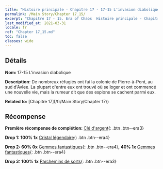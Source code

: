 ```yaml
---
title: "Histoire principale - Chapitre 17 - 17-15 L'invasion diabolique"
permalink: /Main Story/Chapter 17_15/
excerpt: "Chapitre 17 - 15. Era of Chaos  Histoire principale - Chapitre 17_15. 17-15 L'invasion diabolique"
last_modified_at: 2021-03-31
locale: fr
ref: "Chapter 17_15.md"
toc: false
classes: wide
---
```


## Détails

 **Nom:** 17-15 L'invasion diabolique

 **Description:** De nombreux réfugiés ont fui la colonie de Pierre-à-Pont, au sud d'Avlee. La plupart d'entre eux ont trouvé où se loger et ont commencé une nouvelle vie, mais la rumeur dit que des espions se cachent parmi eux.

 **Related to:** [Chapitre 17](/fr/Main Story/Chapter 17/)

## Récompense

 **Première récompense de complétion:** [Clé d'argent](/fr/Items/con_693/){: .btn .btn--era3}

 **Drop 1:** **100% 1x** [Cristal légendaire](/fr/Items/mat_59/){: .btn .btn--era4}

 **Drop 2:** **60% 0x** [Gemmes fantastiques](/fr/Items/mat_51/){: .btn .btn--era4}, **40% 1x** [Gemmes fantastiques](/fr/Items/mat_51/){: .btn .btn--era4}

 **Drop 3:** **100% 1x** [Parchemins de sorts](/fr/Items/con_694/){: .btn .btn--era3}

